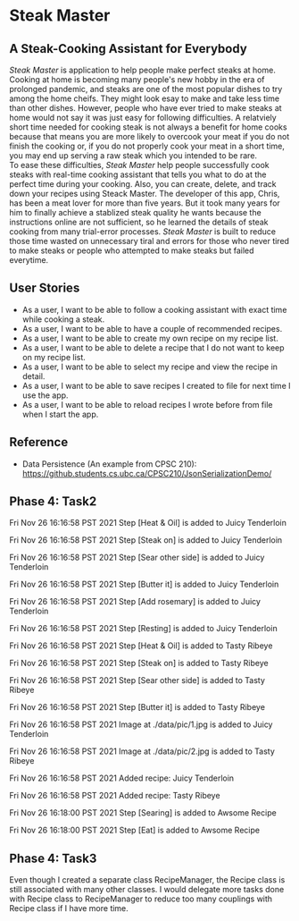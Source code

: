 # Steak Master
## A Steak-Cooking Assistant for Everybody
*Steak Master* is application to help people make perfect steaks at home. Cooking at home is becoming many people's new hobby in the era of prolonged pandemic, and steaks are one of the most popular dishes to try among the home cheifs. They might look esay to make and take less time than other dishes. However, people who have ever tried to make steaks at home would not say it was just easy for following difficulties. A relatviely short time needed for cooking steak is not always a benefit for home cooks because that means you are more likely to overcook your meat if you do not finish the cooking or, if you do not properly cook your meat in a short time, you may end up serving a raw steak which you intended to be rare.  
To ease these difficulties, *Steak Master* help people successfully cook steaks with real-time cooking assistant that tells you what to do at the perfect time during your cooking. Also, you can create, delete, and track down your recipes using Steack Master. The developer of this app, Chris, has been a meat lover for more than five years. But it took many years for him to finally achieve a stablized steak quality he wants because the instructions online are not sufficient, so he learned the details of steak cooking from many trial-error processes. *Steak Master* is built to reduce those time wasted on unnecessary tiral and errors for those who never tired to make steaks or people who attempted to make steaks but failed everytime.

## User Stories  
- As a user, I want to be able to follow a cooking assistant with exact time while cooking a steak.
- As a user, I want to be able to have a couple of recommended recipes.
- As a user, I want to be able to create my own recipe on my recipe list.
- As a user, I want to be able to delete a recipe that I do not want to keep on my recipe list.
- As a user, I want to be able to select my recipe and view the recipe in detail.
- As a user, I want to be able to save recipes I created to file for next time I use the app.
- As a user, I want to be able to reload recipes I wrote before from file when I start the app.


## Reference
- Data Persistence (An example from CPSC 210):  
   https://github.students.cs.ubc.ca/CPSC210/JsonSerializationDemo/
  

## Phase 4: Task2
Fri Nov 26 16:16:58 PST 2021
Step [Heat & Oil] is added to Juicy Tenderloin


Fri Nov 26 16:16:58 PST 2021
Step [Steak on] is added to Juicy Tenderloin


Fri Nov 26 16:16:58 PST 2021
Step [Sear other side] is added to Juicy Tenderloin


Fri Nov 26 16:16:58 PST 2021
Step [Butter it] is added to Juicy Tenderloin


Fri Nov 26 16:16:58 PST 2021
Step [Add rosemary] is added to Juicy Tenderloin


Fri Nov 26 16:16:58 PST 2021
Step [Resting] is added to Juicy Tenderloin


Fri Nov 26 16:16:58 PST 2021
Step [Heat & Oil] is added to Tasty Ribeye


Fri Nov 26 16:16:58 PST 2021
Step [Steak on] is added to Tasty Ribeye


Fri Nov 26 16:16:58 PST 2021
Step [Sear other side] is added to Tasty Ribeye


Fri Nov 26 16:16:58 PST 2021
Step [Butter it] is added to Tasty Ribeye


Fri Nov 26 16:16:58 PST 2021
Image at ./data/pic/1.jpg is added to Juicy Tenderloin


Fri Nov 26 16:16:58 PST 2021
Image at ./data/pic/2.jpg is added to Tasty Ribeye


Fri Nov 26 16:16:58 PST 2021
Added recipe: Juicy Tenderloin


Fri Nov 26 16:16:58 PST 2021
Added recipe: Tasty Ribeye


Fri Nov 26 16:18:00 PST 2021
Step [Searing] is added to Awsome Recipe


Fri Nov 26 16:18:00 PST 2021
Step [Eat] is added to Awsome Recipe

## Phase 4: Task3
Even though I created a separate class RecipeManager, the Recipe class is still associated with many other classes.
  I would delegate more tasks done with Recipe class to RecipeManager to reduce too many couplings with Recipe class if
I have more time. 





